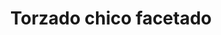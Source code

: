---
title: Torzado chico facetado
date: 
draft: false

# descripcion
description : Aro de plata colgante torzado facetado

materials: Plata 925

color: Plateado

dimensions: 4,7cm

code: 01-01-0031

type: "Aros"

categories: []

# Images
# first image will be shown in the product page
images:
  # - image: "images/path_to_image"
  # La ubicacion de las imagenes es imagenes/Aros/Aros.Colgantes/01-01-0031-torzado-chico-facetado
  - image: "./images/aros/colgantes/01-01-0031-torzado-chico-facetado_a.jpeg"
  - image: "./images/aros/colgantes/01-01-0031-torzado-chico-facetado_b.jpeg"
---